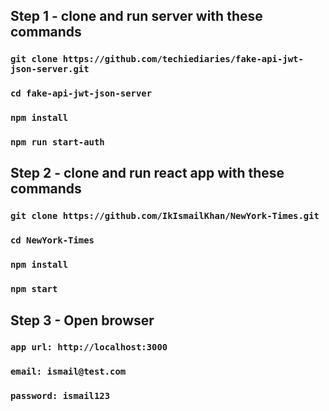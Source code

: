 ## Step 1 - clone and run server with these commands

### `git clone https://github.com/techiediaries/fake-api-jwt-json-server.git`
### `cd fake-api-jwt-json-server`
### `npm install`
### `npm run start-auth`



## Step 2 - clone and run react app with these commands

### `git clone https://github.com/IkIsmailKhan/NewYork-Times.git`
### `cd NewYork-Times`
### `npm install`
### `npm start`



## Step 3 - Open browser

### `app url: http://localhost:3000`
### `email: ismail@test.com`
### `password: ismail123`
